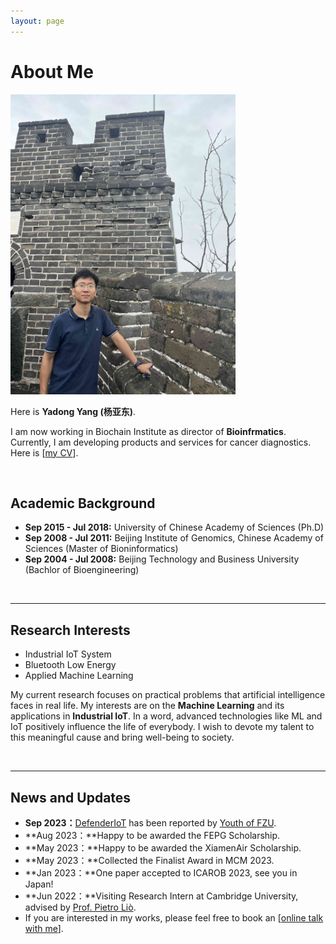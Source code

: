 ```yaml
---
layout: page
---
```


# About Me

<img src="images/yangyadong.jpg" class="floatpic" width="360" height="480">

Here is **Yadong Yang (杨亚东)**.

I am now working in Biochain Institute as director of **Bioinfrmatics**. 
Currently, I am developing products and services for cancer diagnostics. Here is [[my CV](https://caihanlin.com/file/CV-HanlinCAI.pdf)].

<br>

## Academic Background



- **Sep 2015 - Jul 2018:** University of Chinese Academy of Sciences (Ph.D)
- **Sep 2008 - Jul 2011:** Beijing Institute of Genomics, Chinese Academy of Sciences (Master of Bioninformatics)
- **Sep 2004 - Jul 2008:** Beijing Technology and Business University (Bachlor of Bioengineering)

<br>

---

## Research Interests

- Industrial IoT System
- Bluetooth Low Energy
- Applied Machine Learning

My current research focuses on practical problems that artificial intelligence faces in real life. My interests are on the **Machine Learning** and its applications in **Industrial IoT**. In a word, advanced technologies like ML and IoT positively influence the life of everybody.  I wish to devote my talent to this meaningful cause and bring well-being to society.

<br>

---

## News and Updates

- **Sep 2023：**[DefenderIoT](https://fzuiot.site/) has been reported by [Youth of FZU](https://mp.weixin.qq.com/s/MF2NJQtEHsVwsm8Ym-l7Gg).
- **Aug 2023：**Happy to be awarded the FEPG Scholarship.
- **May 2023：**Happy to be awarded the XiamenAir Scholarship.
- **May 2023：**Collected the Finalist Award in MCM 2023.
- **Jan 2023：**One paper accepted to ICAROB 2023, see you in Japan!
- **Jun 2022：**Visiting Research Intern at Cambridge University, advised by [Prof. Pietro Liò](https://www.cl.cam.ac.uk/~pl219/ ).
- If you are interested in my works, please feel free to book an [[online talk with me](https://calendly.com/lancecai/meet-with-lance)].
